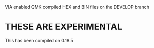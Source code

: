 VIA enabled QMK compiled HEX and BIN files on the DEVELOP branch

# THESE ARE EXPERIMENTAL 

 This has been compiled on 0.18.5

